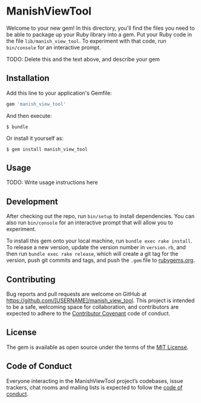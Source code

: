 # ManishViewTool

Welcome to your new gem! In this directory, you'll find the files you need to be able to package up your Ruby library into a gem. Put your Ruby code in the file `lib/manish_view_tool`. To experiment with that code, run `bin/console` for an interactive prompt.

TODO: Delete this and the text above, and describe your gem

## Installation

Add this line to your application's Gemfile:

```ruby
gem 'manish_view_tool'
```

And then execute:

    $ bundle

Or install it yourself as:

    $ gem install manish_view_tool

## Usage

TODO: Write usage instructions here

## Development

After checking out the repo, run `bin/setup` to install dependencies. You can also run `bin/console` for an interactive prompt that will allow you to experiment.

To install this gem onto your local machine, run `bundle exec rake install`. To release a new version, update the version number in `version.rb`, and then run `bundle exec rake release`, which will create a git tag for the version, push git commits and tags, and push the `.gem` file to [rubygems.org](https://rubygems.org).

## Contributing

Bug reports and pull requests are welcome on GitHub at https://github.com/[USERNAME]/manish_view_tool. This project is intended to be a safe, welcoming space for collaboration, and contributors are expected to adhere to the [Contributor Covenant](http://contributor-covenant.org) code of conduct.

## License

The gem is available as open source under the terms of the [MIT License](https://opensource.org/licenses/MIT).

## Code of Conduct

Everyone interacting in the ManishViewTool project’s codebases, issue trackers, chat rooms and mailing lists is expected to follow the [code of conduct](https://github.com/[USERNAME]/manish_view_tool/blob/master/CODE_OF_CONDUCT.md).

